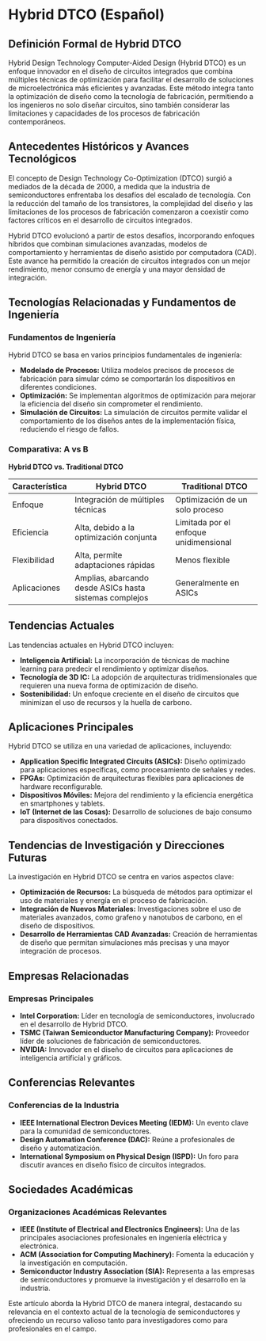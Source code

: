 # Hybrid DTCO (Español)

## Definición Formal de Hybrid DTCO

Hybrid Design Technology Computer-Aided Design (Hybrid DTCO) es un enfoque innovador en el diseño de circuitos integrados que combina múltiples técnicas de optimización para facilitar el desarrollo de soluciones de microelectrónica más eficientes y avanzadas. Este método integra tanto la optimización de diseño como la tecnología de fabricación, permitiendo a los ingenieros no solo diseñar circuitos, sino también considerar las limitaciones y capacidades de los procesos de fabricación contemporáneos.

## Antecedentes Históricos y Avances Tecnológicos

El concepto de Design Technology Co-Optimization (DTCO) surgió a mediados de la década de 2000, a medida que la industria de semiconductores enfrentaba los desafíos del escalado de tecnología. Con la reducción del tamaño de los transistores, la complejidad del diseño y las limitaciones de los procesos de fabricación comenzaron a coexistir como factores críticos en el desarrollo de circuitos integrados.

Hybrid DTCO evolucionó a partir de estos desafíos, incorporando enfoques híbridos que combinan simulaciones avanzadas, modelos de comportamiento y herramientas de diseño asistido por computadora (CAD). Este avance ha permitido la creación de circuitos integrados con un mejor rendimiento, menor consumo de energía y una mayor densidad de integración.

## Tecnologías Relacionadas y Fundamentos de Ingeniería

### Fundamentos de Ingeniería

Hybrid DTCO se basa en varios principios fundamentales de ingeniería:

- **Modelado de Procesos:** Utiliza modelos precisos de procesos de fabricación para simular cómo se comportarán los dispositivos en diferentes condiciones.
- **Optimización:** Se implementan algoritmos de optimización para mejorar la eficiencia del diseño sin comprometer el rendimiento.
- **Simulación de Circuitos:** La simulación de circuitos permite validar el comportamiento de los diseños antes de la implementación física, reduciendo el riesgo de fallos.

### Comparativa: A vs B

**Hybrid DTCO vs. Traditional DTCO**

| Característica         | Hybrid DTCO                       | Traditional DTCO                 |
|------------------------|-----------------------------------|----------------------------------|
| Enfoque                | Integración de múltiples técnicas  | Optimización de un solo proceso  |
| Eficiencia             | Alta, debido a la optimización conjunta | Limitada por el enfoque unidimensional |
| Flexibilidad           | Alta, permite adaptaciones rápidas | Menos flexible                   |
| Aplicaciones           | Amplias, abarcando desde ASICs hasta sistemas complejos | Generalmente en ASICs            |

## Tendencias Actuales

Las tendencias actuales en Hybrid DTCO incluyen:

- **Inteligencia Artificial:** La incorporación de técnicas de machine learning para predecir el rendimiento y optimizar diseños.
- **Tecnología de 3D IC:** La adopción de arquitecturas tridimensionales que requieren una nueva forma de optimización de diseño.
- **Sostenibilidad:** Un enfoque creciente en el diseño de circuitos que minimizan el uso de recursos y la huella de carbono.

## Aplicaciones Principales

Hybrid DTCO se utiliza en una variedad de aplicaciones, incluyendo:

- **Application Specific Integrated Circuits (ASICs):** Diseño optimizado para aplicaciones específicas, como procesamiento de señales y redes.
- **FPGAs:** Optimización de arquitecturas flexibles para aplicaciones de hardware reconfigurable.
- **Dispositivos Móviles:** Mejora del rendimiento y la eficiencia energética en smartphones y tablets.
- **IoT (Internet de las Cosas):** Desarrollo de soluciones de bajo consumo para dispositivos conectados.

## Tendencias de Investigación y Direcciones Futuras

La investigación en Hybrid DTCO se centra en varios aspectos clave:

- **Optimización de Recursos:** La búsqueda de métodos para optimizar el uso de materiales y energía en el proceso de fabricación.
- **Integración de Nuevos Materiales:** Investigaciones sobre el uso de materiales avanzados, como grafeno y nanotubos de carbono, en el diseño de dispositivos.
- **Desarrollo de Herramientas CAD Avanzadas:** Creación de herramientas de diseño que permitan simulaciones más precisas y una mayor integración de procesos.

## Empresas Relacionadas

### Empresas Principales

- **Intel Corporation:** Líder en tecnología de semiconductores, involucrado en el desarrollo de Hybrid DTCO.
- **TSMC (Taiwan Semiconductor Manufacturing Company):** Proveedor líder de soluciones de fabricación de semiconductores.
- **NVIDIA:** Innovador en el diseño de circuitos para aplicaciones de inteligencia artificial y gráficos.

## Conferencias Relevantes

### Conferencias de la Industria

- **IEEE International Electron Devices Meeting (IEDM):** Un evento clave para la comunidad de semiconductores.
- **Design Automation Conference (DAC):** Reúne a profesionales de diseño y automatización.
- **International Symposium on Physical Design (ISPD):** Un foro para discutir avances en diseño físico de circuitos integrados.

## Sociedades Académicas

### Organizaciones Académicas Relevantes

- **IEEE (Institute of Electrical and Electronics Engineers):** Una de las principales asociaciones profesionales en ingeniería eléctrica y electrónica.
- **ACM (Association for Computing Machinery):** Fomenta la educación y la investigación en computación.
- **Semiconductor Industry Association (SIA):** Representa a las empresas de semiconductores y promueve la investigación y el desarrollo en la industria. 

Este artículo aborda la Hybrid DTCO de manera integral, destacando su relevancia en el contexto actual de la tecnología de semiconductores y ofreciendo un recurso valioso tanto para investigadores como para profesionales en el campo.